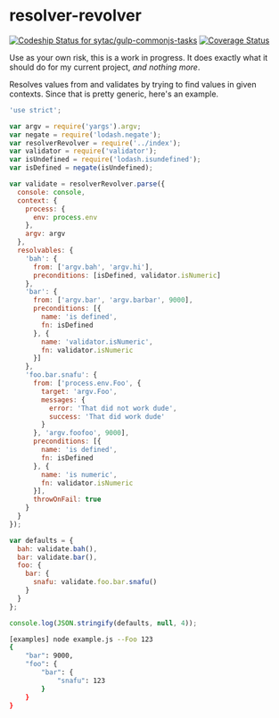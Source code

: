 # resolver-revolver
[ ![Codeship Status for sytac/gulp-commonjs-tasks](https://codeship.com/projects/fbd845d0-42d7-0133-683e-1e375ee071eb/status?branch=master)](https://codeship.com/projects/103903)
[![Coverage Status](https://coveralls.io/repos/jslovesyou/resolver-revolver/badge.svg?branch=master&service=github)](https://coveralls.io/github/jslovesyou/resolver-revolver?branch=master)

Use as your own risk, this is a work in progress. It does exactly what it should
do for my current project, _and nothing more_.

Resolves values from and validates by trying to find values in given contexts.
Since that is pretty generic, here's an example.

```js
'use strict';

var argv = require('yargs').argv;
var negate = require('lodash.negate');
var resolverRevolver = require('../index');
var validator = require('validator');
var isUndefined = require('lodash.isundefined');
var isDefined = negate(isUndefined);

var validate = resolverRevolver.parse({
  console: console,
  context: {
    process: {
      env: process.env
    },
    argv: argv
  },
  resolvables: {
    'bah': {
      from: ['argv.bah', 'argv.hi'],
      preconditions: [isDefined, validator.isNumeric]
    },
    'bar': {
      from: ['argv.bar', 'argv.barbar', 9000],
      preconditions: [{
        name: 'is defined',
        fn: isDefined
      }, {
        name: 'validator.isNumeric',
        fn: validator.isNumeric
      }]
    },
    'foo.bar.snafu': {
      from: ['process.env.Foo', {
        target: 'argv.Foo',
        messages: {
          error: 'That did not work dude',
          success: 'That did work dude'
        }
      }, 'argv.foofoo', 9000],
      preconditions: [{
        name: 'is defined',
        fn: isDefined
      }, {
        name: 'is numeric',
        fn: validator.isNumeric
      }],
      throwOnFail: true
    }
  }
});

var defaults = {
  bah: validate.bah(),
  bar: validate.bar(),
  foo: {
    bar: {
      snafu: validate.foo.bar.snafu()
    }
  }
};

console.log(JSON.stringify(defaults, null, 4));

```

```bash
[examples] node example.js --Foo 123
{
    "bar": 9000,
    "foo": {
        "bar": {
            "snafu": 123
        }
    }
}

```
